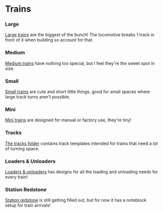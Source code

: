 # Trains

### Large
[Large trains](https://github.com/rowanthemodder/Slate-Mechanics-Schematics/tree/main/trains/large) are the biggest of the bunch!
The locomotive breaks 1 track in front of it when building so account for that.

### Medium
[Medium trains](https://github.com/rowanthemodder/Slate-Mechanics-Schematics/tree/main/trains/medium) have nothing too special, but I feel they're the sweet spot in size.

### Small
[Small trains](https://github.com/rowanthemodder/Slate-Mechanics-Schematics/tree/main/trains/small) are cute and short little things, good for small spaces where large track turns aren't possible.

### Mini
[Mini trains](https://github.com/rowanthemodder/Slate-Mechanics-Schematics/tree/main/trains/mini) are designed for manual or factory use, they're tiny!

### Tracks
[The tracks folder](https://github.com/rowanthemodder/Slate-Mechanics-Schematics/tree/main/trains/tracks) contains track templates intended for trains that need a *lot* of turning space.

### Loaders & Unloaders
[Loaders & unloaders](https://github.com/rowanthemodder/Slate-Mechanics-Schematics/tree/main/trains/loaders_%26_unloaders) has designs for all the loading and unloading needs for every train!

### Station Redstone
[Station redstone](https://github.com/rowanthemodder/Slate-Mechanics-Schematics/tree/main/trains/station_redstone) is still getting filled out, but for now it has a noteblock setup for train arrivals!
